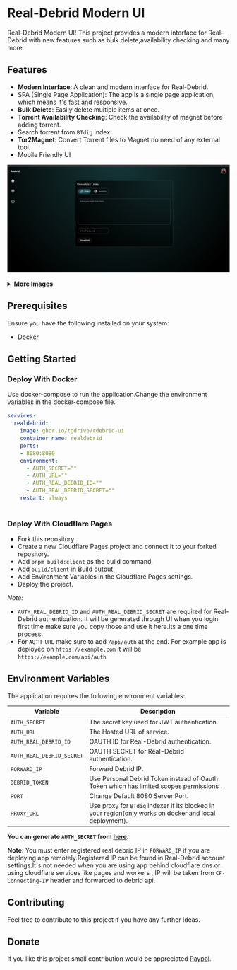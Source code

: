 # Real-Debrid Modern UI

 Real-Debrid Modern UI! This project provides a modern interface for Real-Debrid with new features such as bulk delete,availability checking and many more.

## Features

- **Modern Interface**: A clean and modern interface for Real-Debrid.
- SPA (Single Page Application): The app is a single page application, which means it's fast and responsive.
- **Bulk Delete**: Easily delete multiple items at once.
- **Torrent Availability Checking**: Check the availability of magnet before adding torrent.
- Search torrent from `BTdig` index.
- **Tor2Magnet**: Convert Torrent files to Magnet no need of any external tool.
- Mobile Friendly UI

![demo](./demos/demo1.jpg)

<details>
<summary><b>More Images</b></summary>

![demo2](./demos/demo2.jpg)
![demo3](./demos/demo4.jpg)

</details>

## Prerequisites

Ensure you have the following installed on your system:
- [Docker](https://www.docker.com/get-started)

## Getting Started

### Deploy With Docker

Use docker-compose to run the application.Change the environment variables in the docker-compose file.

```yml
services:
  realdebrid:
    image: ghcr.io/tgdrive/rdebrid-ui
    container_name: realdebrid
    ports:
    - 8080:8080
    environment:
      - AUTH_SECRET=""
      - AUTH_URL=""
      - AUTH_REAL_DEBRID_ID=""
      - AUTH_REAL_DEBRID_SECRET=""
    restart: always
    
```

### Deploy With Cloudflare Pages
- Fork this repository.
- Create a new Cloudflare Pages project and connect it to your forked repository.
- Add `pnpm build:client` as the build command.
- Add `build/client` in Build output.
- Add Environment Variables in the Cloudflare Pages settings.
- Deploy the project.

**Note*:*
- `AUTH_REAL_DEBRID_ID` and `AUTH_REAL_DEBRID_SECRET` are required for Real-Debrid authentication. It will be generated through UI when you login first time make sure you copy those and use it here.Its a one time process.
- For `AUTH_URL` make sure to add `/api/auth` at the end. For example app is deployed on `https://example.com` it will be `https://example.com/api/auth`
## Environment Variables

The application requires the following environment variables:

| Variable                   | Description                                                |
|----------------------------|------------------------------------------------------------|
| `AUTH_SECRET`              | The secret key used for JWT authentication.                    |
| `AUTH_URL`                 | The Hosted URL of service.                     |
| `AUTH_REAL_DEBRID_ID`     | OAUTH ID for Real-Debrid authentication.                |
| `AUTH_REAL_DEBRID_SECRET`  | OAUTH SECRET for Real-Debrid authentication.   
| `FORWARD_IP`  | Forward Debrid IP.
| `DEBRID_TOKEN`  | Use Personal Debrid Token instead of Oauth Token which has limited scopes permissions .
| `PORT`  | Change Default 8080 Server Port.
| `PROXY_URL`  | Use proxy for `BTdig` indexer if its blocked in your region(only works on docker and local deployment).

**You can generate `AUTH_SECRET` from [here](https://generate-secret.vercel.app/64).**

**Note**: You must enter registered real debrid IP  in  `FORWARD_IP` if you are deploying app remotely.Registered IP can be found in Real-Debrid account settings.It's not needed when you are using app behind cloudflare dns or using cloudflare services like pages and workers , IP will be taken from `CF-Connecting-IP` header and forwarded to debrid api.

## Contributing

Feel free to contribute to this project if you have any further ideas.

## Donate

If you like this project small contribution would be appreciated [Paypal](https://paypal.me/redux234).
